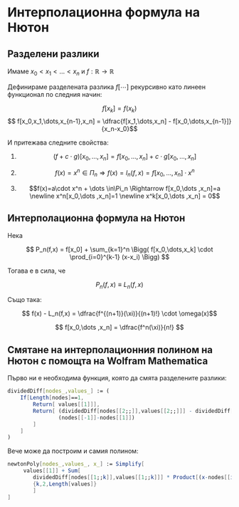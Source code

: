 # Интерполационна формула на Нютон

## Разделени разлики

Имаме $x_0 \lt x_1 \lt \dots \lt x_n$ и $f: \mathbb{R}\rightarrow \mathbb{R}$

Дефинираме разделената разлика $f[\cdots]$ рекурсивно като линеен функционал по следния начин:

$$ f[x_k] = f(x_k) $$
$$ f[x_0,x_1,\dots,x_{n-1},x_n] = \dfrac{f[x_1,\dots,x_n] - f[x_0,\dots,x_{n-1}]}{x_n-x_0}$$

И притежава следните свойства:

1) $$(f + c \cdot g)[x_0,\dots ,x_n]=f[x_0,\dots ,x_n]+c \cdot g[x_0,\dots ,x_n] $$

2) $$f(x)=x^n\in\Pi_n \Rightarrow f(x)=l_n(f,x)=f[x_0,\dots ,x_n] \cdot x^n $$

3) $$f(x)=a\cdot x^n + \dots \in\Pi_n \Rightarrow f[x_0,\dots ,x_n]=a \newline x^n[x_0,\dots ,x_n]=1 \newline x^k[x_0,\dots ,x_n] = 0$$


## Интерполационна формула на Нютон

Нека

$$ P_n(f,x) = f[x_0] + \sum_{k=1}^n \Bigg( f[x_0,\dots,x_k] \cdot \prod_{i=0}^{k-1} (x-x_i) \Bigg) $$

Тогава е в сила, че

$$ P_n(f,x) \equiv L_n(f,x) $$

Също така:

$$ f(x) - L_n(f,x) = \dfrac{f^{(n+1)}(\xi)}{(n+1)!} \cdot \omega(x)$$

$$ f[x_0,\dots ,x_n] = \dfrac{f^n(\xi)}{n!} $$

## Смятане на интерполационния полином на Нютон с помощта на Wolfram Mathematica

Първо ни е необходима функция, която да смята разделените разлики:

```mathematica
dividedDiff[nodes_,values_] := (
    If[Length[nodes]==1,
        Return[ values[[1]]],
        Return[ (dividedDiff[nodes[[2;;]],values[[2;;]]] - dividedDiff[nodes[[1;;-2]],values[[1;;-2]]]) /
                (nodes[[-1]]-nodes[[1]])
        ]
    ]
)
```

Вече може да построим и самия полином:

```mathematica
newtonPoly[nodes_,values_, x_] := Simplify[
     values[[1]] + Sum[
        dividedDiff[nodes[[1;;k]],values[[1;;k]]] * Product[(x-nodes[[i]]),{i,1,k-1}],
        {k,2,Length[values]}
        ]
]
```